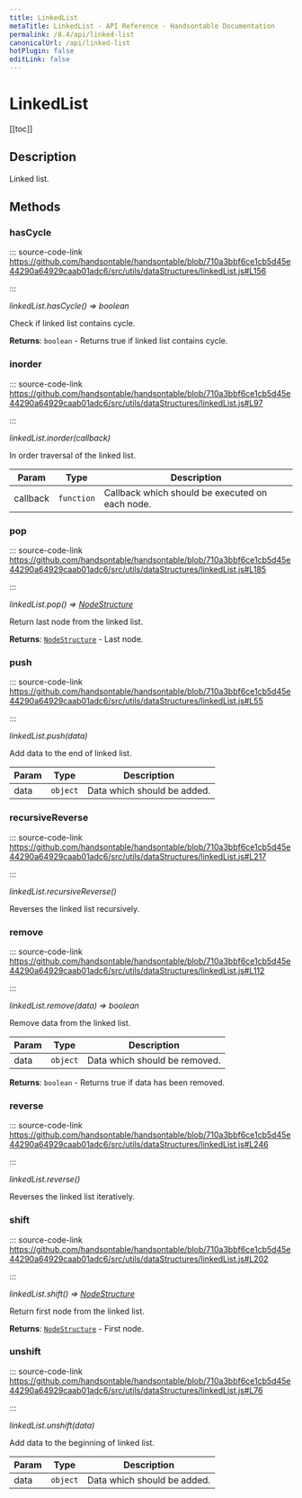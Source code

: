 ```yaml
---
title: LinkedList
metaTitle: LinkedList - API Reference - Handsontable Documentation
permalink: /8.4/api/linked-list
canonicalUrl: /api/linked-list
hotPlugin: false
editLink: false
---
```


# LinkedList

[[toc]]

## Description

Linked list.


## Methods

### hasCycle
  
::: source-code-link https://github.com/handsontable/handsontable/blob/710a3bbf6ce1cb5d45e44290a64929caab01adc6/src/utils/dataStructures/linkedList.js#L156

:::

_linkedList.hasCycle() ⇒ boolean_

Check if linked list contains cycle.


**Returns**: `boolean` - Returns true if linked list contains cycle.  

### inorder
  
::: source-code-link https://github.com/handsontable/handsontable/blob/710a3bbf6ce1cb5d45e44290a64929caab01adc6/src/utils/dataStructures/linkedList.js#L97

:::

_linkedList.inorder(callback)_

In order traversal of the linked list.


| Param | Type | Description |
| --- | --- | --- |
| callback | `function` | Callback which should be executed on each node. |



### pop
  
::: source-code-link https://github.com/handsontable/handsontable/blob/710a3bbf6ce1cb5d45e44290a64929caab01adc6/src/utils/dataStructures/linkedList.js#L185

:::

_linkedList.pop() ⇒ [NodeStructure](@/api/nodeStructure.md)_

Return last node from the linked list.


**Returns**: [`NodeStructure`](@/api/nodeStructure.md) - Last node.  

### push
  
::: source-code-link https://github.com/handsontable/handsontable/blob/710a3bbf6ce1cb5d45e44290a64929caab01adc6/src/utils/dataStructures/linkedList.js#L55

:::

_linkedList.push(data)_

Add data to the end of linked list.


| Param | Type | Description |
| --- | --- | --- |
| data | `object` | Data which should be added. |



### recursiveReverse
  
::: source-code-link https://github.com/handsontable/handsontable/blob/710a3bbf6ce1cb5d45e44290a64929caab01adc6/src/utils/dataStructures/linkedList.js#L217

:::

_linkedList.recursiveReverse()_

Reverses the linked list recursively.



### remove
  
::: source-code-link https://github.com/handsontable/handsontable/blob/710a3bbf6ce1cb5d45e44290a64929caab01adc6/src/utils/dataStructures/linkedList.js#L112

:::

_linkedList.remove(data) ⇒ boolean_

Remove data from the linked list.


| Param | Type | Description |
| --- | --- | --- |
| data | `object` | Data which should be removed. |


**Returns**: `boolean` - Returns true if data has been removed.  

### reverse
  
::: source-code-link https://github.com/handsontable/handsontable/blob/710a3bbf6ce1cb5d45e44290a64929caab01adc6/src/utils/dataStructures/linkedList.js#L246

:::

_linkedList.reverse()_

Reverses the linked list iteratively.



### shift
  
::: source-code-link https://github.com/handsontable/handsontable/blob/710a3bbf6ce1cb5d45e44290a64929caab01adc6/src/utils/dataStructures/linkedList.js#L202

:::

_linkedList.shift() ⇒ [NodeStructure](@/api/nodeStructure.md)_

Return first node from the linked list.


**Returns**: [`NodeStructure`](@/api/nodeStructure.md) - First node.  

### unshift
  
::: source-code-link https://github.com/handsontable/handsontable/blob/710a3bbf6ce1cb5d45e44290a64929caab01adc6/src/utils/dataStructures/linkedList.js#L76

:::

_linkedList.unshift(data)_

Add data to the beginning of linked list.


| Param | Type | Description |
| --- | --- | --- |
| data | `object` | Data which should be added. |


